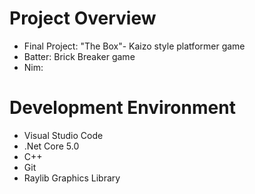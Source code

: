 # Project Overview
- Final Project: "The Box"- Kaizo style platformer game
- Batter: Brick Breaker game
- Nim: 

# Development Environment
- Visual Studio Code
- .Net Core 5.0
- C++
- Git
- Raylib Graphics Library
